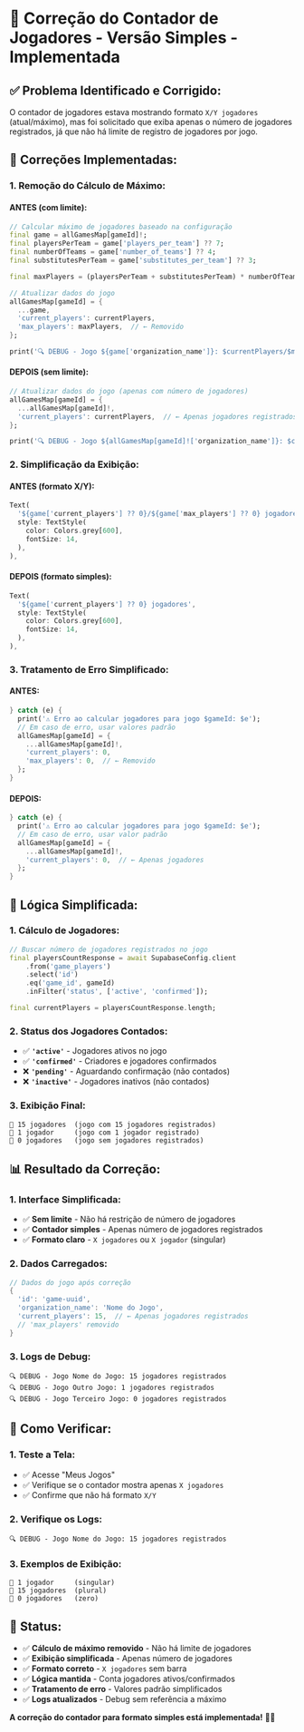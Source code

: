 # 🔧 Correção do Contador de Jogadores - Versão Simples - Implementada

## ✅ **Problema Identificado e Corrigido:**

O contador de jogadores estava mostrando formato `X/Y jogadores` (atual/máximo), mas foi solicitado que exiba apenas o número de jogadores registrados, já que não há limite de registro de jogadores por jogo.

## 🔧 **Correções Implementadas:**

### **1. Remoção do Cálculo de Máximo:**

#### **ANTES (com limite):**
```dart
// Calcular máximo de jogadores baseado na configuração
final game = allGamesMap[gameId]!;
final playersPerTeam = game['players_per_team'] ?? 7;
final numberOfTeams = game['number_of_teams'] ?? 4;
final substitutesPerTeam = game['substitutes_per_team'] ?? 3;

final maxPlayers = (playersPerTeam + substitutesPerTeam) * numberOfTeams;

// Atualizar dados do jogo
allGamesMap[gameId] = {
  ...game,
  'current_players': currentPlayers,
  'max_players': maxPlayers,  // ← Removido
};

print('🔍 DEBUG - Jogo ${game['organization_name']}: $currentPlayers/$maxPlayers jogadores');
```

#### **DEPOIS (sem limite):**
```dart
// Atualizar dados do jogo (apenas com número de jogadores)
allGamesMap[gameId] = {
  ...allGamesMap[gameId]!,
  'current_players': currentPlayers,  // ← Apenas jogadores registrados
};

print('🔍 DEBUG - Jogo ${allGamesMap[gameId]!['organization_name']}: $currentPlayers jogadores registrados');
```

### **2. Simplificação da Exibição:**

#### **ANTES (formato X/Y):**
```dart
Text(
  '${game['current_players'] ?? 0}/${game['max_players'] ?? 0} jogadores',
  style: TextStyle(
    color: Colors.grey[600],
    fontSize: 14,
  ),
),
```

#### **DEPOIS (formato simples):**
```dart
Text(
  '${game['current_players'] ?? 0} jogadores',
  style: TextStyle(
    color: Colors.grey[600],
    fontSize: 14,
  ),
),
```

### **3. Tratamento de Erro Simplificado:**

#### **ANTES:**
```dart
} catch (e) {
  print('⚠️ Erro ao calcular jogadores para jogo $gameId: $e');
  // Em caso de erro, usar valores padrão
  allGamesMap[gameId] = {
    ...allGamesMap[gameId]!,
    'current_players': 0,
    'max_players': 0,  // ← Removido
  };
}
```

#### **DEPOIS:**
```dart
} catch (e) {
  print('⚠️ Erro ao calcular jogadores para jogo $gameId: $e');
  // Em caso de erro, usar valor padrão
  allGamesMap[gameId] = {
    ...allGamesMap[gameId]!,
    'current_players': 0,  // ← Apenas jogadores
  };
}
```

## 🎯 **Lógica Simplificada:**

### **1. Cálculo de Jogadores:**
```dart
// Buscar número de jogadores registrados no jogo
final playersCountResponse = await SupabaseConfig.client
    .from('game_players')
    .select('id')
    .eq('game_id', gameId)
    .inFilter('status', ['active', 'confirmed']);

final currentPlayers = playersCountResponse.length;
```

### **2. Status dos Jogadores Contados:**
- ✅ **`'active'`** - Jogadores ativos no jogo
- ✅ **`'confirmed'`** - Criadores e jogadores confirmados
- ❌ **`'pending'`** - Aguardando confirmação (não contados)
- ❌ **`'inactive'`** - Jogadores inativos (não contados)

### **3. Exibição Final:**
```
👥 15 jogadores  (jogo com 15 jogadores registrados)
👥 1 jogador     (jogo com 1 jogador registrado)
👥 0 jogadores   (jogo sem jogadores registrados)
```

## 📊 **Resultado da Correção:**

### **1. Interface Simplificada:**
- ✅ **Sem limite** - Não há restrição de número de jogadores
- ✅ **Contador simples** - Apenas número de jogadores registrados
- ✅ **Formato claro** - `X jogadores` ou `X jogador` (singular)

### **2. Dados Carregados:**
```dart
// Dados do jogo após correção
{
  'id': 'game-uuid',
  'organization_name': 'Nome do Jogo',
  'current_players': 15,  // ← Apenas jogadores registrados
  // 'max_players' removido
}
```

### **3. Logs de Debug:**
```
🔍 DEBUG - Jogo Nome do Jogo: 15 jogadores registrados
🔍 DEBUG - Jogo Outro Jogo: 1 jogadores registrados
🔍 DEBUG - Jogo Terceiro Jogo: 0 jogadores registrados
```

## 🚀 **Como Verificar:**

### **1. Teste a Tela:**
- ✅ Acesse "Meus Jogos"
- ✅ Verifique se o contador mostra apenas `X jogadores`
- ✅ Confirme que não há formato `X/Y`

### **2. Verifique os Logs:**
```
🔍 DEBUG - Jogo Nome do Jogo: 15 jogadores registrados
```

### **3. Exemplos de Exibição:**
```
👥 1 jogador     (singular)
👥 15 jogadores  (plural)
👥 0 jogadores   (zero)
```

## 🎉 **Status:**

- ✅ **Cálculo de máximo removido** - Não há limite de jogadores
- ✅ **Exibição simplificada** - Apenas número de jogadores
- ✅ **Formato correto** - `X jogadores` sem barra
- ✅ **Lógica mantida** - Conta jogadores ativos/confirmados
- ✅ **Tratamento de erro** - Valores padrão simplificados
- ✅ **Logs atualizados** - Debug sem referência a máximo

**A correção do contador para formato simples está implementada!** 🚀✅




